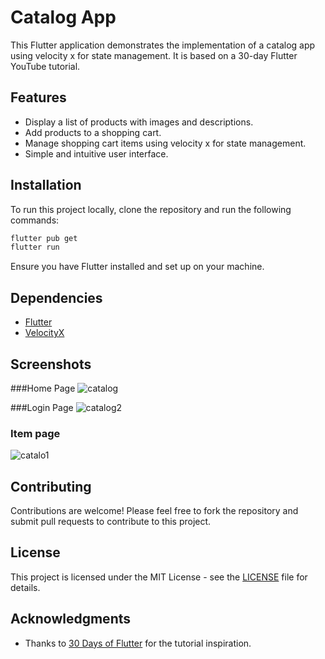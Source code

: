 # Catalog App

This Flutter application demonstrates the implementation of a catalog app using velocity x for state management. It is based on a 30-day Flutter YouTube tutorial.

## Features

- Display a list of products with images and descriptions.
- Add products to a shopping cart.
- Manage shopping cart items using velocity x for state management.
- Simple and intuitive user interface.

## Installation

To run this project locally, clone the repository and run the following commands:

```bash
flutter pub get
flutter run
```

Ensure you have Flutter installed and set up on your machine.

## Dependencies

- [Flutter](https://flutter.dev/)
- [VelocityX](https://pub.dev/packages/velocity_x)

## Screenshots
###Home Page
![catalog](https://github.com/user-attachments/assets/e5c7aa47-3163-4af0-907a-eef35ba4d187)

###Login Page
![catalog2](https://github.com/user-attachments/assets/fb5906f9-b0f4-45e7-9800-58f276a2b9f8)

### Item page
![catalo1](https://github.com/user-attachments/assets/928eca95-56bc-49d2-b68c-70d5f6c4499d)


## Contributing

Contributions are welcome! Please feel free to fork the repository and submit pull requests to contribute to this project.

## License

This project is licensed under the MIT License - see the [LICENSE](LICENSE) file for details.

## Acknowledgments

- Thanks to [30 Days of Flutter](https://youtube.com/playlist?list=PLB6lc7nQ1n4jCBkrirvVGr5b8rC95VAQ5) for the tutorial inspiration.
